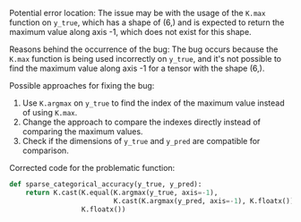 Potential error location: The issue may be with the usage of the `K.max` function on `y_true`, which has a shape of (6,) and is expected to return the maximum value along axis -1, which does not exist for this shape.

Reasons behind the occurrence of the bug: The bug occurs because the `K.max` function is being used incorrectly on `y_true`, and it's not possible to find the maximum value along axis -1 for a tensor with the shape (6,).

Possible approaches for fixing the bug: 
1. Use `K.argmax` on `y_true` to find the index of the maximum value instead of using `K.max`.
2. Change the approach to compare the indexes directly instead of comparing the maximum values.
3. Check if the dimensions of `y_true` and `y_pred` are compatible for comparison.

Corrected code for the problematic function:

```python
def sparse_categorical_accuracy(y_true, y_pred):
    return K.cast(K.equal(K.argmax(y_true, axis=-1),
                          K.cast(K.argmax(y_pred, axis=-1), K.floatx())),
                  K.floatx())
```